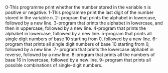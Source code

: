 0-This programme print whether the number stored in the variable n is positive or negative.
1-This programme print the last digit of the number stored in the variable n.
2- program that prints the alphabet in lowercase, followed by a new line.
3-program that prints the alphabet in lowercase, and then in uppercase, followed by a new line.
4-program that prints the alphabet in lowercase, followed by a new line.
5-program that prints all single digit numbers of base 10 starting from 0, followed by a new line.
6-program that prints all single digit numbers of base 10 starting from 0, followed by a new line.
7- program that prints the lowercase alphabet in reverse, followed by a new line.
8-program that prints all the numbers of base 16 in lowercase, followed by a new line.
9- program that prints all possible combinations of single-digit numbers.

